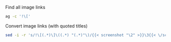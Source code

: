 Find all image links

```bash
ag -c '!\['
```

Convert image links (with quoted titles)

```bash
sed -i -r 's/!\[(.*)\]\((.*) "(.*)"\)/{{< screenshot "\2" >}}\3{{< \/screenshot >}}/g' file.md
```


